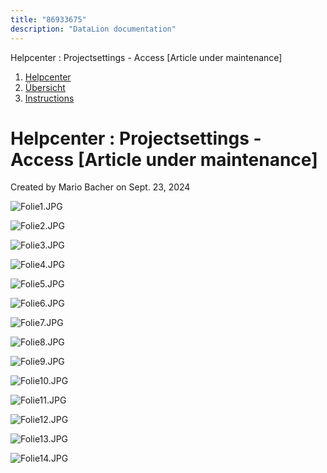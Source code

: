 ```yaml
---
title: "86933675"
description: "DataLion documentation"
---
```


Helpcenter : Projectsettings - Access \[Article under maintenance\]  

1.  [Helpcenter](index.html)
2.  [Übersicht](2982609.html)
3.  [Instructions](Instructions_85524497.html)

# Helpcenter : Projectsettings - Access \[Article under maintenance\]

Created by Mario Bacher on Sept. 23, 2024

![Folie1.JPG](/img/86900885.jpg?width=760)

![Folie2.JPG](/img/86900892.jpg?width=760)

![Folie3.JPG](/img/86900898.jpg?width=760)

![Folie4.JPG](/img/86900904.jpg?width=760)

![Folie5.JPG](/img/86900910.jpg?width=760)

![Folie6.JPG](/img/86900916.jpg?width=760)

![Folie7.JPG](/img/86900922.jpg?width=760)

![Folie8.JPG](/img/86900928.jpg?width=760)

![Folie9.JPG](/img/86900934.jpg?width=760)

![Folie10.JPG](/img/86900940.jpg?width=760)

![Folie11.JPG](/img/86900946.jpg?width=760)

![Folie12.JPG](/img/86900952.jpg?width=760)

![Folie13.JPG](/img/86900958.jpg?width=760)

![Folie14.JPG](/img/86900964.jpg?width=760)